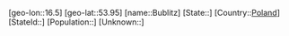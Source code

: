 ﻿---
location: [53.95,16.5]
type: City
tags:
- geo/City


SpocWebEntityId: 29389
isDeleted: false
confidential: public

---
[geo-lon::16.5]
[geo-lat::53.95]
[name::Bublitz]
[State::]
[Country::[Poland](geo/Continent/Europe/Poland.md)]
[StateId::]
[Population::]
[Unknown::]

